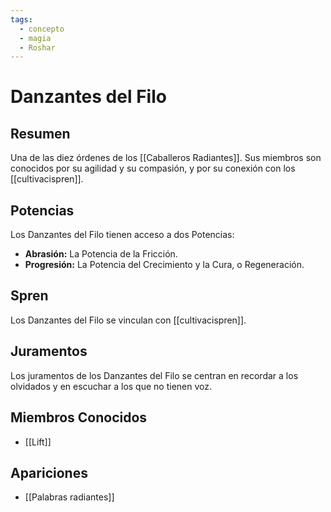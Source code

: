 ```yaml
---
tags:
  - concepto
  - magia
  - Roshar
---
```


# Danzantes del Filo

## Resumen
Una de las diez órdenes de los [[Caballeros Radiantes]]. Sus miembros son conocidos por su agilidad y su compasión, y por su conexión con los [[cultivacispren]].

## Potencias
Los Danzantes del Filo tienen acceso a dos Potencias:
- **Abrasión:** La Potencia de la Fricción.
- **Progresión:** La Potencia del Crecimiento y la Cura, o Regeneración.

## Spren
Los Danzantes del Filo se vinculan con [[cultivacispren]].

## Juramentos
Los juramentos de los Danzantes del Filo se centran en recordar a los olvidados y en escuchar a los que no tienen voz.

## Miembros Conocidos
* [[Lift]]

## Apariciones
* [[Palabras radiantes]]
